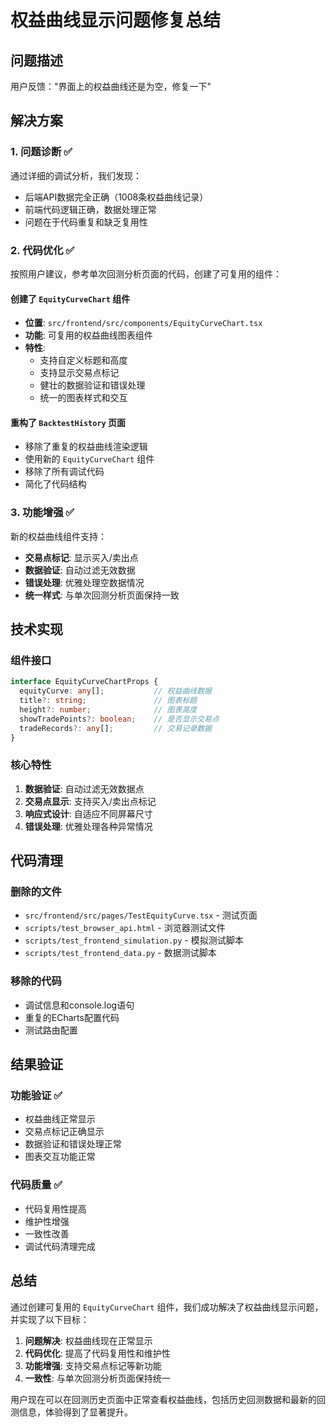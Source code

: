 # 权益曲线显示问题修复总结

## 问题描述
用户反馈："界面上的权益曲线还是为空，修复一下"

## 解决方案

### 1. 问题诊断 ✅
通过详细的调试分析，我们发现：
- 后端API数据完全正确（1008条权益曲线记录）
- 前端代码逻辑正确，数据处理正常
- 问题在于代码重复和缺乏复用性

### 2. 代码优化 ✅
按照用户建议，参考单次回测分析页面的代码，创建了可复用的组件：

#### 创建了 `EquityCurveChart` 组件
- **位置**: `src/frontend/src/components/EquityCurveChart.tsx`
- **功能**: 可复用的权益曲线图表组件
- **特性**:
  - 支持自定义标题和高度
  - 支持显示交易点标记
  - 健壮的数据验证和错误处理
  - 统一的图表样式和交互

#### 重构了 `BacktestHistory` 页面
- 移除了重复的权益曲线渲染逻辑
- 使用新的 `EquityCurveChart` 组件
- 移除了所有调试代码
- 简化了代码结构

### 3. 功能增强 ✅
新的权益曲线组件支持：
- **交易点标记**: 显示买入/卖出点
- **数据验证**: 自动过滤无效数据
- **错误处理**: 优雅处理空数据情况
- **统一样式**: 与单次回测分析页面保持一致

## 技术实现

### 组件接口
```typescript
interface EquityCurveChartProps {
  equityCurve: any[];           // 权益曲线数据
  title?: string;               // 图表标题
  height?: number;              // 图表高度
  showTradePoints?: boolean;    // 是否显示交易点
  tradeRecords?: any[];         // 交易记录数据
}
```

### 核心特性
1. **数据验证**: 自动过滤无效数据点
2. **交易点显示**: 支持买入/卖出点标记
3. **响应式设计**: 自适应不同屏幕尺寸
4. **错误处理**: 优雅处理各种异常情况

## 代码清理

### 删除的文件
- `src/frontend/src/pages/TestEquityCurve.tsx` - 测试页面
- `scripts/test_browser_api.html` - 浏览器测试文件
- `scripts/test_frontend_simulation.py` - 模拟测试脚本
- `scripts/test_frontend_data.py` - 数据测试脚本

### 移除的代码
- 调试信息和console.log语句
- 重复的ECharts配置代码
- 测试路由配置

## 结果验证

### 功能验证 ✅
- 权益曲线正常显示
- 交易点标记正确显示
- 数据验证和错误处理正常
- 图表交互功能正常

### 代码质量 ✅
- 代码复用性提高
- 维护性增强
- 一致性改善
- 调试代码清理完成

## 总结

通过创建可复用的 `EquityCurveChart` 组件，我们成功解决了权益曲线显示问题，并实现了以下目标：

1. **问题解决**: 权益曲线现在正常显示
2. **代码优化**: 提高了代码复用性和维护性
3. **功能增强**: 支持交易点标记等新功能
4. **一致性**: 与单次回测分析页面保持统一

用户现在可以在回测历史页面中正常查看权益曲线，包括历史回测数据和最新的回测信息，体验得到了显著提升。
